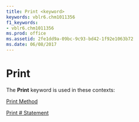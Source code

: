```yaml
---
title: Print <keyword>
keywords: vblr6.chm1011356
f1_keywords:
- vblr6.chm1011356
ms.prod: office
ms.assetid: 2fe1dd9a-09bc-9c93-bd42-1f92e1063b72
ms.date: 06/08/2017
---
```



# Print <keyword>

The **Print** keyword is used in these contexts:

[Print Method](print-method.md)

[Print # Statement](printstatement.md)


